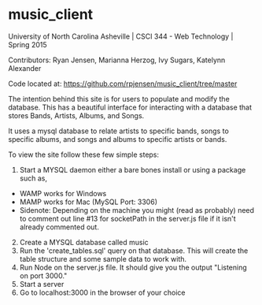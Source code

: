 # music_client

University of North Carolina Asheville | CSCI 344 - Web Technology | Spring 2015

Contributors: Ryan Jensen, Marianna Herzog, Ivy Sugars, Katelynn Alexander

Code located at: https://github.com/rpjensen/music_client/tree/master

The intention behind this site is for users to populate and modify the database. 
This has a beautiful interface for interacting with a database that stores Bands, Artists, Albums, and Songs. 

It uses a mysql database to relate artists to specific bands, songs to specific albums, and songs and albums to specific artists or bands.



To view the site follow these few simple steps:
  1. Start a MYSQL daemon either a bare bones install or using a package such as,
   - WAMP works for Windows
   - MAMP works for Mac (MySQL Port: 3306)
   - Sidenote: Depending on the machine you might (read as probably) need to comment out line #13 for socketPath in the server.js file if it isn't already commented out.
  2. Create a MYSQL database called music
  3. Run the 'create_tables.sql' query on that database.  This will create the table structure and some sample data to work with.
  4. Run Node on the server.js file. It should give you the output "Listening on port 3000."
  5. Start a server
  6. Go to localhost:3000 in the browser of your choice
